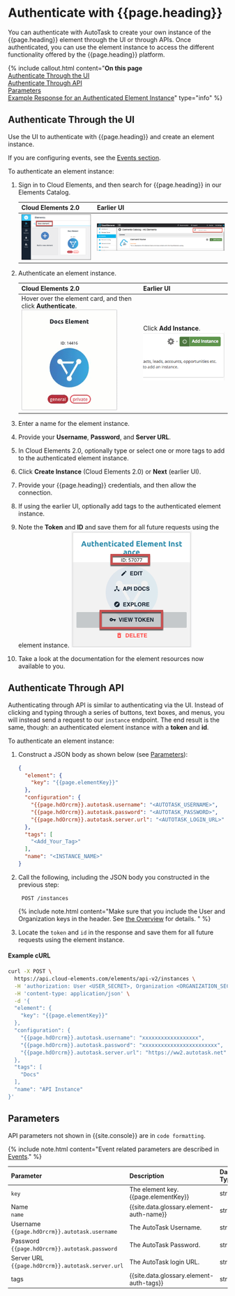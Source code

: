 # Authenticate with {{page.heading}}

You can authenticate with AutoTask to create your own instance of the {{page.heading}} element through the UI or through APIs. Once authenticated, you can use the element instance to access the different functionality offered by the {{page.heading}} platform.

{% include callout.html content="<strong>On this page</strong></br><a href=#authenticate-through-the-ui>Authenticate Through the UI</a></br><a href=#authenticate-through-api>Authenticate Through API</a></br><a href=#parameters>Parameters</a></br><a href=#example-response-for-an-authenticated-element-instance>Example Response for an Authenticated Element Instance</a>" type="info" %}

## Authenticate Through the UI

Use the UI to authenticate with {{page.heading}} and create an element instance.

If you are configuring events, see the [Events section](events.html).

To authenticate an element instance:

1. Sign in to Cloud Elements, and then search for {{page.heading}} in our Elements Catalog.

    | Cloud Elements 2.0 | Earlier UI  |
    | :------------- | :------------- |
    |  ![Search](/assets/img/elements/element-search2.png)  |  ![Search](/assets/img/elements/element-search.png)  |

3. Authenticate an element instance.

    | Cloud Elements 2.0 | Earlier UI  |
    | :------------- | :------------- |
    | Hover over the element card, and then click **Authenticate**.</br> ![Create Instance](/assets/img/elements/authenticate-instance.gif)  | Click **Add Instance**.</br> ![Search](/assets/img/elements/add-instance.png)  |

5. Enter a name for the element instance.
6. Provide your **Username**, **Password**, and **Server URL**.
9. In Cloud Elements 2.0, optionally type or select one or more tags to add to the authenticated element instance.
7. Click **Create Instance** (Cloud Elements 2.0) or **Next** (earlier UI).
8. Provide your {{page.heading}} credentials, and then allow the connection.
8. If using the earlier UI, optionally add tags to the authenticated element instance.
9. Note the **Token** and **ID** and save them for all future requests using the element instance.
![Authenticated Element Instance](/assets/img/elements/element-instance.png)
8. Take a look at the documentation for the element resources now available to you.

## Authenticate Through API

Authenticating through API is similar to authenticating via the UI. Instead of clicking and typing through a series of buttons, text boxes, and menus, you will instead send a request to our `instance` endpoint. The end result is the same, though: an authenticated element instance with a  **token** and **id**.

To authenticate an element instance:

1. Construct a JSON body as shown below (see [Parameters](#parameters)):


    ```json
    {
      "element": {
        "key": "{{page.elementKey}}"
      },
      "configuration": {
        "{{page.hdOrcrm}}.autotask.username": "<AUTOTASK_USERNAME>",
        "{{page.hdOrcrm}}.autotask.password": "<AUTOTASK_PASSWORD>",
      	"{{page.hdOrcrm}}.autotask.server.url": "<AUTOTASK_LOGIN_URL>"
      },
      "tags": [
        "<Add_Your_Tag>"
      ],
      "name": "<INSTANCE_NAME>"
    }
    ```

1. Call the following, including the JSON body you constructed in the previous step:

        POST /instances

    {% include note.html content="Make sure that you include the User and Organization keys in the header. See <a href=index.html#authenticating-with-cloud-elements>the Overview</a> for details. " %}

1. Locate the `token` and `id` in the response and save them for all future requests using the element instance.

#### Example cURL

```bash
curl -X POST \
  https://api.cloud-elements.com/elements/api-v2/instances \
  -H 'authorization: User <USER_SECRET>, Organization <ORGANIZATION_SECRET>' \
  -H 'content-type: application/json' \
  -d '{
  "element": {
    "key": "{{page.elementKey}}"
  },
  "configuration": {
    "{{page.hdOrcrm}}.autotask.username": "xxxxxxxxxxxxxxxxxx",
    "{{page.hdOrcrm}}.autotask.password": "xxxxxxxxxxxxxxxxxxxxxxxx",
    "{{page.hdOrcrm}}.autotask.server.url": "https://ww2.autotask.net"
  },
  "tags": [
    "Docs"
  ],
  "name": "API Instance"
}'
```
## Parameters

API parameters not shown in {{site.console}} are in `code formatting`.

{% include note.html content="Event related parameters are described in <a href=events.html>Events</a>." %}

| Parameter | Description   | Data Type |
| :------------- | :------------- | :------------- |
| `key` | The element key.<br>{{page.elementKey}}  | string  |
| Name</br>`name` |  {{site.data.glossary.element-auth-name}}  | string  |
| Username</br>`{{page.hdOrcrm}}.autotask.username` | The AutoTask Username. |  string |
| Password</br>`{{page.hdOrcrm}}.autotask.password` | The AutoTask Password. |  string |
| Server URL</br>`{{page.hdOrcrm}}.autotask.server.url` | The AutoTask login URL. |  string |
| tags | {{site.data.glossary.element-auth-tags}} | string |
